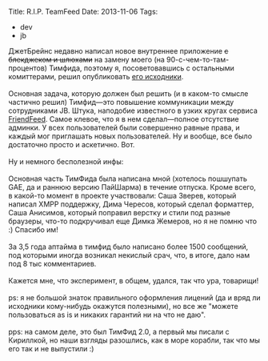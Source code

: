 Title: R.I.P. TeamFeed
Date: 2013-11-06
Tags: 
  - dev
  - jb

<div class="text">ДжетБрейнс недавно написал новое внутреннее приложение <s>с блекджеком и шлюхами</s> на замену моего (на 90-с-чем-то-там-процентов) Тимфида, поэтому я, посоветовавшись с остальными комиттерами, решил опубликовать <a href="http://hg.alexeypegov.com/jetbrains-feed">его исходники</a>.<br /><br />
Основная задача, которую должен был решить (и в каком-то смысле частично решил) Тимфид—это повышение коммуникации между сотрудниками JB. Штука, наподобие известного в узких кругах сервиса <a href="http://friendfeed.com">FriendFeed</a>. Самое клевое, что я в нем сделал—полное отсутствие админки. У всех пользователей были совершенно равные права, и каждый мог приглашать новых пользователей. Ну и вообще, все было достаточно просто и аскетично. Вот.<br /><br />
Ну и немного бесполезной инфы:<br /><br />
Основная часть ТимФида была написана мной (хотелось пошшупать GAE, да и раннюю версию ПайШарма) в течение отпуска. Кроме всего, в какой-то момент в проекте участвовали: Саша Зверев, который написал XMPP поддержку, Дима Чересов, который сделал форматтер, Саша Анисимов, который поправил верстку и стили под разные браузеры, что-то подкручивал еще Димка Жемеров, но я не помню что :) Спасибо им!<br /><br />
За 3,5 года аптайма в тимфид было написано более 1500 сообщений, под которыми иногда возникал некислый срач, что, в итоге, дало нам под 8 тыс комментариев.<br /><br />
Кажется мне, что эксперимент, в общем, удался, так что ура, товарищи!<br /><br />
ps: я не большой знаток правильного оформления лицений (да и вряд ли исходники кому-нибудь окажутся полезными), но все же "можете пользоваться as is и никаких гарантий ни на что не даю".<br /><br />
pps: на самом деле, это был ТимФид 2.0, а первый мы писали с Кириллкой, но наши взгляды разошлись, как в море корабли, так что мы его так и не выпустили :)
</div>